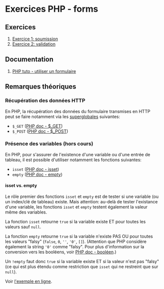 # Exercices PHP - forms

## Exercices

 1. [Exercice 1: soumission](./ex1/)
 2. [Exercice 2: validation](./ex2/)

## Documentation

 1. [PHP tuto - utiliser un formulaire](https://www.php.net/manual/fr/tutorial.forms.php)

## Remarques théoriques

### Récupération des données HTTP

En PHP, la récupération des données du formulaire transmises en HTTP peut se faire notamment via les [superglobales](https://www.php.net/manual/fr/language.variables.superglobals.php) suivantes:

 - `$_GET` ([PHP doc - $_GET](https://www.php.net/manual/fr/reserved.variables.get.php)) 
 - `$_POST` ([PHP doc - $_POST](https://www.php.net/manual/fr/reserved.variables.post.php)) 

### Présence des variables (hors cours)

En PHP, pour s'assurer de l'existence d'une variable ou d'une entrée de tableau, il est possible d'utiliser notamment les fonctions suivantes:

 - `isset` ([PHP doc - isset](https://www.php.net/manual/fr/function.isset.php)) 
 - `empty` ([PHP doc - empty](https://www.php.net/manual/fr/function.empty.php)) 

#### isset vs. empty

Le rôle premier des fonctions `isset` et `empty` est de tester si une variable (ou un index/clé de tableau) existe. Mais attention: au-delà de tester l'existance d'une variable, les fonctions `isset` et `empty` testent également la valeur même des variables.

La fonction `isset` retourne `true` si la variable existe ET pour toutes les valeurs sauf `null`.

La fonction `empty` retourne `true` si la variable n'existe PAS OU pour toutes les valeurs "falsy" (`false`, `0`, `''`, `'0'`, `[]`). (Attention que PHP considère également la string `'0'` comme "falsy". Pour plus d'information sur la conversion vers les booléens, voir [PHP doc - booléen](https://www.php.net/manual/fr/language.types.boolean.php).)

Un `!empty` faut donc `true` si la variable existe ET si la valeur n'est pas "falsy" (ce qui est plus étendu comme restriction que `isset` qui ne restreint que sur `null`).

Voir [l'exemple en ligne](https://onlinephp.io/c/10a76).

 